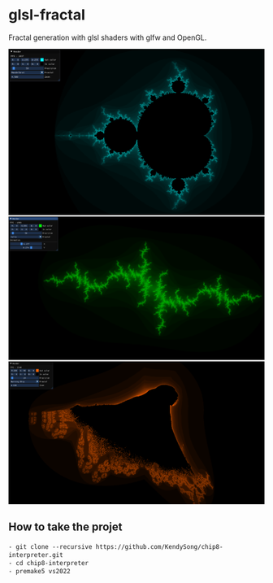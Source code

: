# glsl-fractal
Fractal generation with glsl shaders with glfw and OpenGL.</br>

<img src="https://github.com/KendySong/glsl-fractal/blob/main/screenshots/mandelbrot.png">
<img src="https://github.com/KendySong/glsl-fractal/blob/main/screenshots/julia.png">
<img src="https://github.com/KendySong/glsl-fractal/blob/main/screenshots/burningship.png">

## How to take the projet
```git
- git clone --recursive https://github.com/KendySong/chip8-interpreter.git
- cd chip8-interpreter
- premake5 vs2022
```
